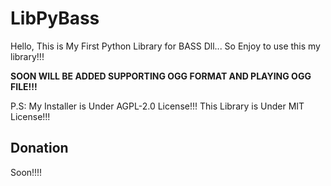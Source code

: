 # LibPyBass

Hello, This is My First Python Library for BASS Dll... So Enjoy to use this my library!!!

**SOON WILL BE ADDED SUPPORTING OGG FORMAT AND PLAYING OGG FILE!!!**

P.S: My Installer is Under AGPL-2.0 License!!! This Library is Under MIT License!!!
## Donation

Soon!!!!
